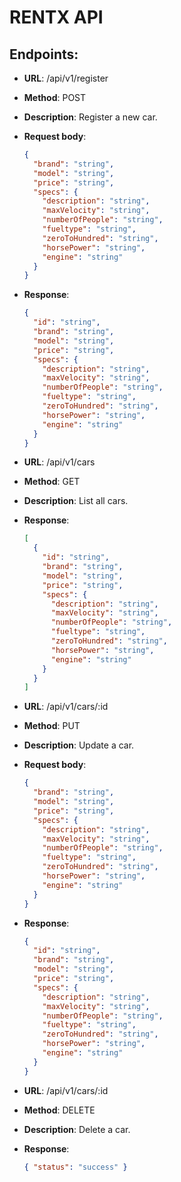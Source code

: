 # RENTX API

## Endpoints:

- **URL**: /api/v1/register
- **Method**: POST
- **Description**: Register a new car.

- **Request body**:

  ```json
  {
    "brand": "string",
    "model": "string",
    "price": "string",
    "specs": {
      "description": "string",
      "maxVelocity": "string",
      "numberOfPeople": "string",
      "fueltype": "string",
      "zeroToHundred": "string",
      "horsePower": "string",
      "engine": "string"
    }
  }
  ```

- **Response**:

  ```json
  {
    "id": "string",
    "brand": "string",
    "model": "string",
    "price": "string",
    "specs": {
      "description": "string",
      "maxVelocity": "string",
      "numberOfPeople": "string",
      "fueltype": "string",
      "zeroToHundred": "string",
      "horsePower": "string",
      "engine": "string"
    }
  }
  ```

- **URL**: /api/v1/cars
- **Method**: GET
- **Description**: List all cars.

- **Response**:

  ```json
  [
    {
      "id": "string",
      "brand": "string",
      "model": "string",
      "price": "string",
      "specs": {
        "description": "string",
        "maxVelocity": "string",
        "numberOfPeople": "string",
        "fueltype": "string",
        "zeroToHundred": "string",
        "horsePower": "string",
        "engine": "string"
      }
    }
  ]
  ```

- **URL**: /api/v1/cars/:id
- **Method**: PUT
- **Description**: Update a car.

- **Request body**:

  ```json
  {
    "brand": "string",
    "model": "string",
    "price": "string",
    "specs": {
      "description": "string",
      "maxVelocity": "string",
      "numberOfPeople": "string",
      "fueltype": "string",
      "zeroToHundred": "string",
      "horsePower": "string",
      "engine": "string"
    }
  }
  ```

- **Response**:

  ```json
  {
    "id": "string",
    "brand": "string",
    "model": "string",
    "price": "string",
    "specs": {
      "description": "string",
      "maxVelocity": "string",
      "numberOfPeople": "string",
      "fueltype": "string",
      "zeroToHundred": "string",
      "horsePower": "string",
      "engine": "string"
    }
  }
  ```

- **URL**: /api/v1/cars/:id
- **Method**: DELETE
- **Description**: Delete a car.

- **Response**:
  ```json
  { "status": "success" }
  ```
